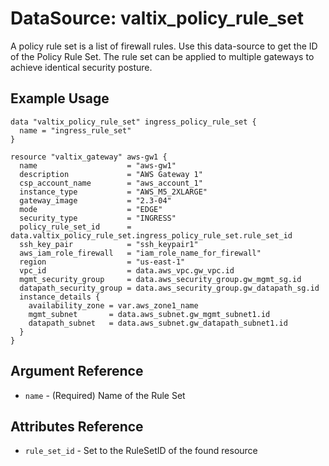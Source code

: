 # DataSource: valtix_policy_rule_set
A policy rule set is a list of firewall rules. Use this data-source to get the ID of the Policy Rule Set. The rule set can be applied to multiple gateways to achieve identical security posture.

## Example Usage
```hcl
data "valtix_policy_rule_set" ingress_policy_rule_set {
  name = "ingress_rule_set"
}

resource "valtix_gateway" aws-gw1 {
  name                    = "aws-gw1"
  description             = "AWS Gateway 1"
  csp_account_name        = "aws_account_1"
  instance_type           = "AWS_M5_2XLARGE"
  gateway_image           = "2.3-04"
  mode                    = "EDGE"
  security_type           = "INGRESS"
  policy_rule_set_id      = data.valtix_policy_rule_set.ingress_policy_rule_set.rule_set_id
  ssh_key_pair            = "ssh_keypair1"
  aws_iam_role_firewall   = "iam_role_name_for_firewall"
  region                  = "us-east-1"
  vpc_id                  = data.aws_vpc.gw_vpc.id
  mgmt_security_group     = data.aws_security_group.gw_mgmt_sg.id
  datapath_security_group = data.aws_security_group.gw_datapath_sg.id
  instance_details {
    availability_zone = var.aws_zone1_name
    mgmt_subnet       = data.aws_subnet.gw_mgmt_subnet1.id
    datapath_subnet   = data.aws_subnet.gw_datapath_subnet1.id
  }
}
```

## Argument Reference
* `name` - (Required) Name of the Rule Set

## Attributes Reference
* `rule_set_id` - Set to the RuleSetID of the found resource